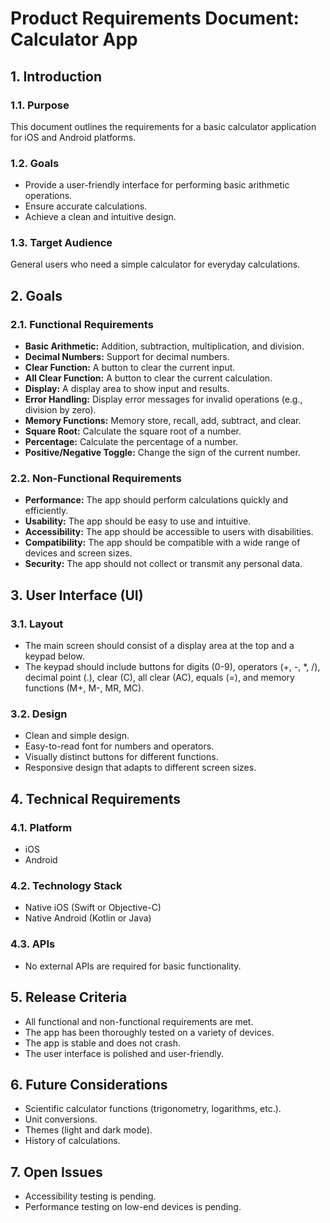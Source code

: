 # Product Requirements Document: Calculator App
 

 ## 1. Introduction
 

 ### 1.1. Purpose
 

 This document outlines the requirements for a basic calculator application for iOS and Android platforms.
 

 ### 1.2. Goals
 

 *   Provide a user-friendly interface for performing basic arithmetic operations.
 *   Ensure accurate calculations.
 *   Achieve a clean and intuitive design.
 

 ### 1.3. Target Audience
 

 General users who need a simple calculator for everyday calculations.
 

 ## 2. Goals
 

 ### 2.1. Functional Requirements
 

 *   **Basic Arithmetic:** Addition, subtraction, multiplication, and division.
 *   **Decimal Numbers:** Support for decimal numbers.
 *   **Clear Function:** A button to clear the current input.
 *   **All Clear Function:** A button to clear the current calculation.
 *   **Display:** A display area to show input and results.
 *   **Error Handling:** Display error messages for invalid operations (e.g., division by zero).
 *   **Memory Functions:** Memory store, recall, add, subtract, and clear.
 *   **Square Root:** Calculate the square root of a number.
 *   **Percentage:** Calculate the percentage of a number.
 *   **Positive/Negative Toggle:** Change the sign of the current number.
 

 ### 2.2. Non-Functional Requirements
 

 *   **Performance:** The app should perform calculations quickly and efficiently.
 *   **Usability:** The app should be easy to use and intuitive.
 *   **Accessibility:** The app should be accessible to users with disabilities.
 *   **Compatibility:** The app should be compatible with a wide range of devices and screen sizes.
 *   **Security:** The app should not collect or transmit any personal data.
 

 ## 3. User Interface (UI)
 

 ### 3.1. Layout
 

 *   The main screen should consist of a display area at the top and a keypad below.
 *   The keypad should include buttons for digits (0-9), operators (+, -, \*, /), decimal point (.), clear (C), all clear (AC), equals (=), and memory functions (M+, M-, MR, MC).
 

 ### 3.2. Design
 

 *   Clean and simple design.
 *   Easy-to-read font for numbers and operators.
 *   Visually distinct buttons for different functions.
 *   Responsive design that adapts to different screen sizes.
 

 ## 4. Technical Requirements
 

 ### 4.1. Platform
 

 *   iOS
 *   Android
 

 ### 4.2. Technology Stack
 

 *   Native iOS (Swift or Objective-C)
 *   Native Android (Kotlin or Java)
 

 ### 4.3. APIs
 

 *   No external APIs are required for basic functionality.
 

 ## 5. Release Criteria
 

 *   All functional and non-functional requirements are met.
 *   The app has been thoroughly tested on a variety of devices.
 *   The app is stable and does not crash.
 *   The user interface is polished and user-friendly.
 

 ## 6. Future Considerations
 

 *   Scientific calculator functions (trigonometry, logarithms, etc.).
 *   Unit conversions.
 *   Themes (light and dark mode).
 *   History of calculations.
 

 ## 7. Open Issues
 

 *   Accessibility testing is pending.
 *   Performance testing on low-end devices is pending.